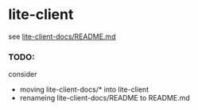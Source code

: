# lite-client

see [lite-client-docs/README.md](lite-client-docs/README.md)

### TODO:

consider
- moving lite-client-docs/* into lite-client
- renameing lite-client-docs/README to README.md
